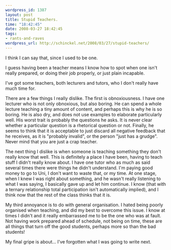```yaml
--- 
wordpress_id: 1387
layout: post
title: Stupid Teachers.
time: "18:42:45"
date: 2008-03-27 18:42:45
tags: 
- rants-and-raves
wordpress_url: http://schinckel.net/2008/03/27/stupid-teachers/
---
```

I think I can say that, since I used to be one.

I guess having been a teacher means I know how to spot when one isn't really prepared, or doing their job properly, or just plain incapable.

I've got some teachers, both lecturers and tutors, who I don't really have much time for.

There are a few things I really dislike. The first is obnoxiousness. I have one lecturer who is not only obnoxious, but also boring. He can spend a whole lecture teaching a tiny amount of content, and perhaps this is why he is so boring. He is also dry, and does not use examples to elaborate particularly well. His worst trait is probably the questions he asks. It is never clear whether a particular question is a rhetorical question or not. Finally, he seems to think that it is acceptable to just discard all negative feedback that he receives, as it is "probably invalid", or the person "just has a grudge". Never mind that you are just a crap teacher.

The next thing I dislike is when someone is teaching something they don't really know that well. This is definitely a place I have been, having to teach stuff I didn't really know about. I have one tutor who as much as said several times there were things he didn't understand. I'm paying good money to go to Uni, I don't want to waste that, or my time. At one stage, when I knew I was right about something, and he wasn't really listening to what I was saying, I basically gave up and let him continue. I know (that with a ternary relationship total participation isn't automatically implied), and I think now that the rest of the class thinks that it is.

My third annoyance is to do with general organisation. I hated being poorly organised when teaching, and did my best to overcome this issue. I know at times I didn't and it really embarrassed me to be the one who was at fault. Not having work prepared ahead of schedule, not being on time, these are all things that turn off the good students, perhaps more so than the bad students!

My final gripe is about... I've forgotten what I was going to write next.
